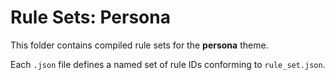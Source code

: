 # Rule Sets: Persona

This folder contains compiled rule sets for the **persona** theme.

Each `.json` file defines a named set of rule IDs conforming to `rule_set.json`.
